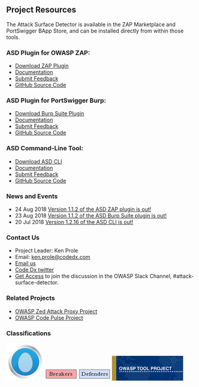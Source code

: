 ## Project Resources
The Attack Surface Detector is available in the ZAP Marketplace and PortSwigger BApp Store, and can be installed directly from within those tools.

### ASD Plugin for OWASP ZAP:
* [Download ZAP Plugin](https://github.com/secdec/attack-surface-detector-zap/releases)
* [Documentation](https://github.com/secdec/attack-surface-detector-zap/wiki)
* [Submit Feedback](https://github.com/secdec/attack-surface-detector-zap/issues)
* [GitHub Source Code](https://github.com/secdec/attack-surface-detector-zap)

### ASD Plugin for PortSwigger Burp:
* [Download Burp Suite Plugin](https://github.com/secdec/attack-surface-detector-burp/releases)
* [Documentation](https://github.com/secdec/attack-surface-detector-burp/wiki)
* [Submit Feedback](https://github.com/secdec/attack-surface-detector-burp/issues)
* [GitHub Source Code](https://github.com/secdec/attack-surface-detector-burp)

### ASD Command-Line Tool:
* [Download ASD CLI](https://github.com/secdec/attack-surface-detector-cli/releases)
* [Documentation](https://github.com/secdec/attack-surface-detector-cli/wiki)
* [Submit Feedback](https://github.com/secdec/attack-surface-detector-cli/issues)
* [GitHub Source Code](https://github.com/secdec/attack-surface-detector-cli)

### News and Events
* 24 Aug 2018 [Version 1.1.2 of the ASD ZAP plugin is out!](https://github.com/secdec/attack-surface-detector-zap/releases)
* 23 Aug 2018 [Version 1.1.2 of the ASD Burp Suite plugin is out!](https://github.com/secdec/attack-surface-detector-burp/releases)
* 20 Jul 2018 [Version 1.2.16 of the ASD CLI is out!](https://github.com/secdec/attack-surface-detector-cli/releases)

### Contact Us
* Project Leader: Ken Prole
* Email: [ken.prole@codedx.com](mailto:ken.prole@codedx.com)
* [Email us](mailto:info@codedx.com)
* [Code Dx twitter](https://twitter.com/codedx)
* [Get Access](http://owaspslack.com/) to join the discussion in the OWASP Slack Channel, #attack-surface-detector.

### Related Projects
* [OWASP Zed Attack Proxy Project](https://www2.owasp.org/www-project-zap/)
* [OWASP Code Pulse Project](https://www2.owasp.org/www-project-code-pulse/)

### Classifications
![New projects](assets/images/New_projects.png)
![OWASP Breakers](assets/images/Owasp-breakers-small.png)
![OWASP Defenders](assets/images/Owasp-defenders-small.png)
![Project Type Files Tool](assets/images/Project_Type_Files_TOOL.png)
